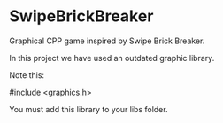 # SwipeBrickBreaker

Graphical CPP game inspired by Swipe Brick Breaker.

In this project we have used an outdated graphic library.


Note this:

#include <graphics.h>


You must add this library to your libs folder.
